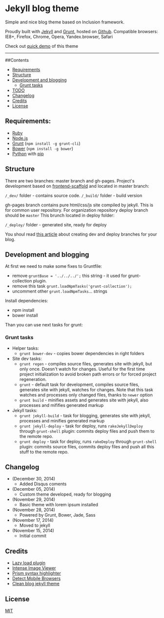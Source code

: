 # Jekyll blog theme

Simple and nice blog theme based on Inclusion framework.

Proudly built with [Jekyll](http://jekyllrb.com/) and [Grunt](http://gruntjs.com/), hosted on [Github](https://github.com).
Compatible browsers: IE8+, Firefox, Chrome, Opera, Yandex.browser, Safari

Check out [quick demo](http://website-templates.github.io/jekyll-inclusion/) of this theme

---

##Contents
* [Requirements](#requirements)
* [Structure](#structure)
* [Development and blogging](#development-and-blogging)
    - [Grunt tasks](#grunt-tasks)
* [TODO](#todo)
* [Changelog](#changelog)
* [Credits](#credits)
* [License](#license)

## Requirements:

- [Ruby](http://www.ruby-lang.org/)
- [Node.js](http://nodejs.org/)
- [Grunt](http://gruntjs.com/) (`npm install -g grunt-cli`)
- [Bower](http://bower.io/) (`npm install -g bower`)
- [Python](http://www.python.org/) with [pip](http://www.pip-installer.org/)

## Structure
There are two branches: master branch and gh-pages.
Project's development based on [frontend-scaffold](https://github.com/orlovmax/front-end-scaffold) and located in master branch:

`/_dev/` folder - contains source code.
`/_build/` folder - build version

gh-pages branch contains pure html/css/js site compiled by jekyll. This is for common user repository. For organization repository deploy branch should be `master` This brunch located in deploy folder:

`/_deploy/` folder - generated site, ready for deploy

You shoul  read [this article](http://www.aymerick.com/2014/07/22/jekyll-github-pages-bower-bootstrap.html) about creating dev and deploy branches for your blog. 

## Development and blogging
At first we need to make some fixes to Gruntfile:
- remove `gruntBase = '../../../';` this string - it used for grunt-collection plugin.
- remove this task  `grunt.loadNpmTasks('grunt-collection');`
- uncomment other `grunt.loadNpmTasks`... strings

Install dependencies:
* npm install
* bower install

Than you can use next tasks for grunt:

### Grunt tasks
* Helper tasks:
    - `grunt bower-dev` - copies bower dependencies in right folders
* Site dev tasks:
    - `grunt regen` - compiles source files, generates site with jekyll, but only once. Doesn't watch for changes. Useful for the first time project initialization to avoid broken path errors or for forced project regeneration.
    - `grunt` - default task for development, compiles source files, generates site with jekyll, watches for changes. Note that this task watches and processes only changed files, thanks to `newer` option
    - `grunt build` - minifies assets and generates site with jekyll, also processes and mififies generated markup 
* Jekyll tasks:
    - `grunt jekyll-build` - task for blogging, generates site with jekyll, processes and minifies generated markup
    - `grunt jekyll-deploy` - task for deploy, runs `rakeJekyllDeploy` through `grunt-shell` plugin: commits deploy files and push them to the remote repo.
    - `grunt deploy` - task for deploy, runs `rakeDeploy` through `grunt-shell` plugin: commits source files, commits deploy files and push all this stuff to the remote repo.

## Changelog
* (December 30, 2014)
  - Added Disqus coments
* (December 05, 2014)
  - Custom theme developed, ready for blogging
* (November 29, 2014)
  - Basic theme with lorem ipsum installed
* (November 28, 2014)
  - Powered by Grunt, Bower, Jade, Sass
* (November 17, 2014)
  - Moved to jekyll
* (November 15, 2014)
  - Initial commit

## Credits
* [Lazy load plugin](http://www.appelsiini.net/projects/lazyload)
* [Intense Image Viewer](http://tholman.com/intense-images/)
* [Prism syntax highlighter](http://prismjs.com/download.html) 
* [Detect Mobile Browsers](http://detectmobilebrowsers.com/)
* [Clean blog jekyll theme](https://github.com/IronSummitMedia/startbootstrap-clean-blog-jekyll)

## License
[MIT](http://opensource.org/licenses/MIT)